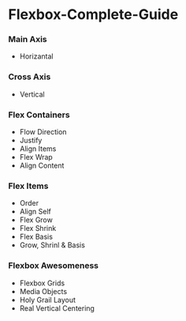 # Flexbox-Complete-Guide

### Main Axis
* Horizantal

### Cross Axis
* Vertical

### Flex Containers
* Flow Direction
* Justify
* Align Items
* Flex Wrap
* Align Content

### Flex Items
* Order
* Align Self
* Flex Grow
* Flex Shrink
* Flex Basis
* Grow, Shrinl & Basis

### Flexbox Awesomeness
* Flexbox Grids
* Media Objects
* Holy Grail Layout
* Real Vertical Centering